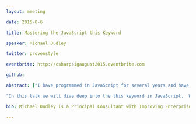 ```yaml
---
layout: meeting

date: 2015-8-6

title: Mastering the JavaScript this Keyword

speaker: Michael Dudley

twitter: provenstyle

eventbrite: http://csharpsigaugust2015.eventbrite.com

github:

abstract: ["I have programmed in JavaScript for several years and have repeatedly stubbed my toe on the this keyword.  In fact I have attempted several times to understand how the this keyword works in JavaScript, but have always just found pieces of the puzzle and never fully understood this in all circumstances.  Through hacking and debugging I have always been able to get my code to work the way I wanted, but this repeated failure or toe stubbing had left me feeling insecure.  In fact my lack of understanding and ability to control the this keyword was a cause of inward shame.  It was as if I was living a lie.  I was a JavaScript programmer who could not control the this keyword and I knew if I was ever to gain mastery over the language I was going to have to figure it out. Or spend the rest of my life in syntax inflicted fear and shame.",

"In this talk we will dive deep into the this keyword in JavaScript.  We will understand how it behaves inside of functions, inside of methods, inside of constructors, and outside of functions.  We will learn there are a handful of rules to knowing the value of this at all times.  Finally, we will learn to take control of the this keyword, and bend it to our will.  Forcing it to be whatever we want it to be!"]

bio: Michael Dudley is a Principal Consultant with Improving Enterprises in Dallas, TX. He is also a husband, father, Pluralsight author, leader of the Dallas C# SIG, speaker, musician, carpenter and foodie. He graduated from the University of North Texas with a degree in music, but providence had different plans for his career. His journey started with automating TPS reports in VB6, then on to Java, and finally to C# and .Net. Lately, he's been focusing on Single Page Web Applications, writing tons of Java Script and loving it. He feels blessed to be surrounded by passionate programmers who are continually Improving.

---
```

